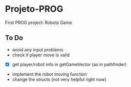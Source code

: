 # Projeto-PROG
First PROG project: Robots Game

## To Do
- avoid any input problems
- check if player move is valid
- [x] get player/robot info in getGameVector (as in pathfinder) 
- implement the robot moving function
- change the structs (not very helpful right now)


